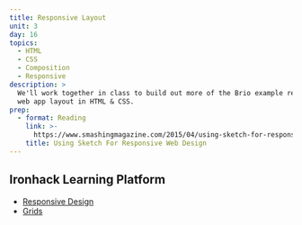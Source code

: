 ```yaml
---
title: Responsive Layout
unit: 3
day: 16
topics:
  - HTML
  - CSS
  - Composition
  - Responsive
description: >
  We'll work together in class to build out more of the Brio example responsive
  web app layout in HTML & CSS.
prep:
  - format: Reading
    link: >-
      https://www.smashingmagazine.com/2015/04/using-sketch-for-responsive-web-design-case-study/
    title: Using Sketch For Responsive Web Design
---
```


Ironhack Learning Platform
-------------
- [Responsive Design](http://learn.ironhack.com/#/learning_unit/7087)
- [Grids](http://learn.ironhack.com/#/learning_unit/7071)
